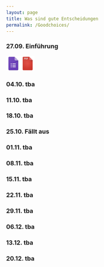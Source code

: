 ```yaml
---
layout: page
title: Was sind gute Entscheidungen
permalink: /Goodchoices/
---
```


### 27.09. Einführung
<a href="/q0_goodchoices/" >
<img src="/images/GoogleForms.png" alt="GoogleIcon" height="40"/></a><a href="{{site.url}}/_Goodchoices/Literature/ArkesEtal2016HowBadIsIncoherence.pdf" ><img src="/images/PDFIcon.png" alt="GoogleIcon" height="40" width = "39"/></a>

### 04.10. tba

### 11.10. tba

### 18.10. tba

### 25.10. Fällt aus

### 01.11. tba

### 08.11. tba

### 15.11. tba

### 22.11. tba

### 29.11. tba

### 06.12. tba

### 13.12. tba

### 20.12. tba
